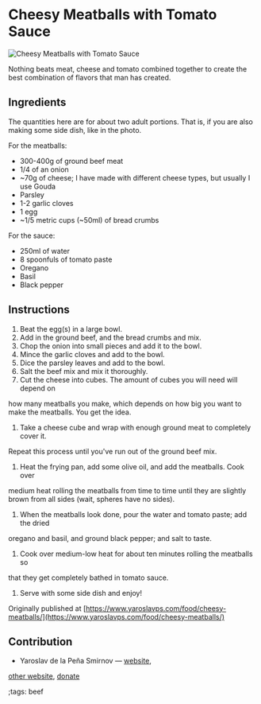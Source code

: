 # Cheesy Meatballs with Tomato Sauce

![Cheesy Meatballs with Tomato Sauce](pix/cheesy-meatballs.webp)

Nothing beats meat, cheese and tomato combined together to create the best
combination of flavors that man has created.

## Ingredients

The quantities here are for about two adult portions. That is, if you are also
making some side dish, like in the photo.

For the meatballs:

* 300-400g of ground beef meat
* 1/4 of an onion
* ~70g of cheese; I have made with different cheese types, but usually I use
Gouda
* Parsley
* 1-2 garlic cloves
* 1 egg
* ~1/5 metric cups (~50ml) of bread crumbs

For the sauce:

* 250ml of water
* 8 spoonfuls of tomato paste
* Oregano
* Basil
* Black pepper

## Instructions

1. Beat the egg(s) in a large bowl.
2. Add in the ground beef, and the bread crumbs and mix.
3. Chop the onion into small pieces and add it to the bowl.
4. Mince the garlic cloves and add to the bowl.
5. Dice the parsley leaves and add to the bowl.
6. Salt the beef mix and mix it thoroughly.
7. Cut the cheese into cubes. The amount of cubes you will need will depend on

how many meatballs you make, which depends on how big you want to make the
meatballs. You get the idea.

1. Take a cheese cube and wrap with enough ground meat to completely cover it.

Repeat this process until you've run out of the ground beef mix.

1. Heat the frying pan, add some olive oil, and add the meatballs. Cook over

medium heat rolling the meatballs from time to time until they are slightly
brown from all sides (wait, spheres have no sides).

1. When the meatballs look done, pour the water and tomato paste; add the dried

oregano and basil, and ground black pepper; and salt to taste.

1. Cook over medium-low heat for about ten minutes rolling the meatballs so

that they get completely bathed in tomato sauce.

1. Serve with some side dish and enjoy!

Originally published at [https://www.yaroslavps.com/food/cheesy-meatballs/](https://www.yaroslavps.com/food/cheesy-meatballs/)

## Contribution

- Yaroslav de la Peña Smirnov — [website](https://www.yaroslavps.com/),

[other website](https://saucesource.cc/),
[donate](https://www.yaroslavps.com/donate)

;tags: beef
